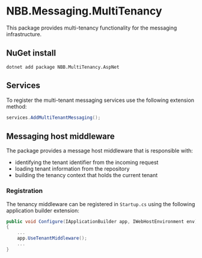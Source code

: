 # NBB.Messaging.MultiTenancy

This package provides multi-tenancy functionality for the messaging infrastructure.
## NuGet install
```
dotnet add package NBB.MultiTenancy.AspNet
```
## Services

To register the multi-tenant messaging services use the following extension method:

```csharp
services.AddMultiTenantMessaging();
```

## Messaging host middleware

The package provides a message host middleware that is responsible with: 
* identifying the tenant identifier from the incoming request
* loading tenant information from the repository
* building the tenancy context that holds the current tenant

### Registration
The tenancy middleware can be registered in `Startup.cs` using the following application builder extension:

```csharp
public void Configure(IApplicationBuilder app, IWebHostEnvironment env)
{
    ...
    app.UseTenantMiddleware();
    ...
}
```
